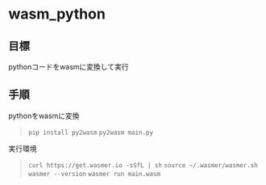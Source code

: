 # wasm_python

## 目標

pythonコードをwasmに変換して実行

## 手順

pythonをwasmに変換

> `pip install py2wasm`
> `py2wasm main.py`

実行環境

> `curl https://get.wasmer.io -sSfL | sh`
> `source ~/.wasmer/wasmer.sh`
> `wasmer --version`
> `wasmer run main.wasm`
